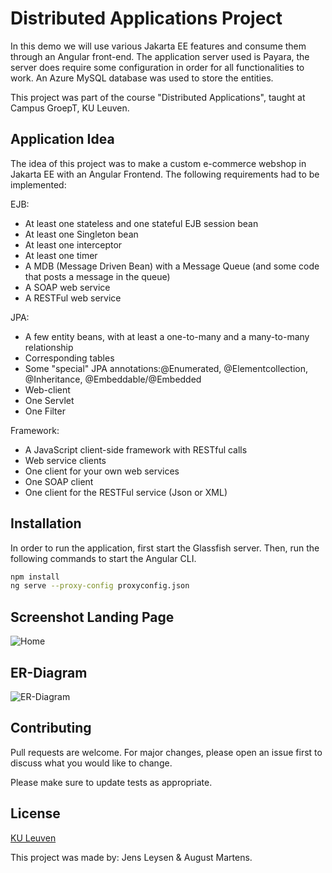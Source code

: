 # Distributed Applications Project

In this demo we will use various Jakarta EE features and consume them through an Angular front-end. 
The application server used is Payara, the server does require some configuration in order for all functionalities to work.
An Azure MySQL database was used to store the entities. 

This project was part of the course "Distributed Applications", taught at Campus GroepT, KU Leuven.

## Application Idea
The idea of this project was to make a custom e-commerce webshop in Jakarta EE with an Angular Frontend. The following requirements had to be implemented:

EJB:
- At least one stateless and one stateful EJB session bean
- At least one Singleton bean
- At least one interceptor
- At least one timer
- A MDB (Message Driven Bean) with a Message Queue (and some code that posts a message in the queue)
- A SOAP web service
- A RESTFul web service

JPA:
- A few entity beans, with at least a one-to-many and a many-to-many relationship
- Corresponding tables
- Some "special" JPA annotations:@Enumerated, @Elementcollection, @Inheritance, @Embeddable/@Embedded
- Web-client
- One Servlet
- One Filter

Framework: 
- A JavaScript client-side framework with RESTful calls
- Web service clients
- One client for your own web services
- One SOAP client
- One client for the RESTFul service (Json or XML)

## Installation

In order to run the application, first start the Glassfish server.
Then, run the following commands to start the Angular CLI.

```bash
npm install
ng serve --proxy-config proxyconfig.json
```

## Screenshot Landing Page

![Home](https://i.imgur.com/SVPvD19.png)

## ER-Diagram

![ER-Diagram](https://i.imgur.com/cVGxoM5.png)

## Contributing
Pull requests are welcome. For major changes, please open an issue first to discuss what you would like to change.

Please make sure to update tests as appropriate.

## License
[KU Leuven](https://admin.kuleuven.be/sab/jd/en/student-thesis-copyright)

This project was made by: Jens Leysen & August Martens.
